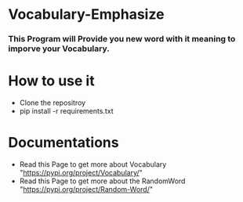 # Vocabulary-Emphasize
### This Program will Provide you new word with it meaning to imporve your Vocabulary.

# How to use it 
* Clone the repositroy 
* pip install -r requirements.txt 
 

# Documentations 
* Read this Page to get more about Vocabulary "https://pypi.org/project/Vocabulary/"
* Read this Page to get more about the RandomWord "https://pypi.org/project/Random-Word/"